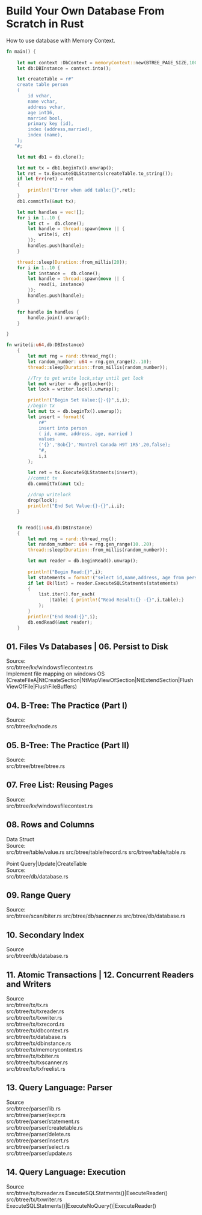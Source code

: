 # Build Your Own Database From Scratch in Rust

How to use database with Memory Context.
```rust
fn main() {
   
    let mut context :DbContext = memoryContext::new(BTREE_PAGE_SIZE,1000).into();
    let db:DBInstance = context.into();

    let createTable = r#"
    create table person
    ( 
        id vchar,
        name vchar,
        address vchar,
        age int16,
        married bool,
        primary key (id),
        index (address,married),
        index (name),
    );
   "#;

    let mut db1 = db.clone();

    let mut tx = db1.beginTx().unwrap();
    let ret = tx.ExecuteSQLStatments(createTable.to_string());
    if let Err(ret) = ret
    {
        println!("Error when add table:{}",ret);
    }
    db1.commitTx(&mut tx);

    let mut handles = vec![];
    for i in 1..10 {
        let ct =  db.clone();
        let handle = thread::spawn(move || {
            write(i, ct)
        });
        handles.push(handle);
    }

    thread::sleep(Duration::from_millis(20));
    for i in 1..10 {
        let instance =  db.clone();
        let handle = thread::spawn(move || {
            read(i, instance)
        });
        handles.push(handle);
    }

    for handle in handles {
        handle.join().unwrap();
    }

}

fn write(i:u64,db:DBInstance)
    {
        let mut rng = rand::thread_rng();
        let random_number: u64 = rng.gen_range(2..10);
        thread::sleep(Duration::from_millis(random_number));

        //Try to get write lock,stay until get lock
        let mut writer = db.getLocker();
        let lock = writer.lock().unwrap();

        println!("Begin Set Value:{}-{}",i,i);        
        //begin tx 
        let mut tx = db.beginTx().unwrap();
        let insert = format!(
            r#"
            insert into person
            ( id, name, address, age, married )
            values
            ('{}','Bob{}','Montrel Canada H9T 1R5',20,false);
            "#,
            i,i
        );

        let ret = tx.ExecuteSQLStatments(insert);
        //commit tx
        db.commitTx(&mut tx);
        
        //drop writelock
        drop(lock);
        println!("End Set Value:{}-{}",i,i);        
    }


    fn read(i:u64,db:DBInstance)
    {
        let mut rng = rand::thread_rng();
        let random_number: u64 = rng.gen_range(10..20);
        thread::sleep(Duration::from_millis(random_number));

        let mut reader = db.beginRead().unwrap();
        
        println!("Begin Read:{}",i);        
        let statements = format!("select id,name,address, age from person index by id = '{}';",i);
        if let Ok(list) = reader.ExecuteSQLStatments(statements)
        {
            list.iter().for_each(
                |table| { println!("Read Result:{} -{}",i,table);}
            );
        }
        println!("End Read:{}",i);        
        db.endRead(&mut reader);
    }


```



## 01. Files Vs Databases | 06. Persist to Disk

Source:    
   src/btree/kv/windowsfilecontext.rs     
Implement file mapping on windows OS
(CreateFileA|NtCreateSection|NtMapViewOfSection|NtExtendSection|FlushViewOfFile|FlushFileBuffers)

## 04. B-Tree: The Practice (Part I) 
Source:    
  src/btree/kv/node.rs

## 05. B-Tree: The Practice (Part II)
Source:    
  src/btree/btree/btree.rs

## 07. Free List: Reusing Pages
Source:    
  src/btree/kv/windowsfilecontext.rs  

## 08. Rows and Columns

Data Struct    
Source:    
  src/btree/table/value.rs
  src/btree/table/record.rs
  src/btree/table/table.rs   

Point Query|Update|CreateTable   
Source:    
  src/btree/db/database.rs

## 09. Range Query

Source:    
  src/btree/scan/biter.rs
  src/btree/db/sacnner.rs
  src/btree/db/database.rs

## 10. Secondary Index

Source     
  src/btree/db/database.rs

## 11. Atomic Transactions | 12. Concurrent Readers and Writers

Source    
  src/btree/tx/tx.rs    
  src/btree/tx/txreader.rs    
  src/btree/tx/txwriter.rs    
  src/btree/tx/txrecord.rs   
  src/btree/tx/dbcontext.rs   
  src/btree/tx/database.rs   
  src/btree/tx/dbinstance.rs   
  src/btree/tx/memorycontext.rs   
  src/btree/tx/txbiter.rs   
  src/btree/tx/txscanner.rs   
  src/btree/tx/txfreelist.rs   

## 13. Query Language: Parser

Source    
  src/btree/parser/lib.rs    
  src/btree/parser/expr.rs    
  src/btree/parser/statement.rs    
  src/btree/parser/createtable.rs   
  src/btree/parser/delete.rs    
  src/btree/parser/insert.rs    
  src/btree/parser/select.rs    
  src/btree/parser/update.rs   

## 14. Query Language: Execution

Source    
  src/btree/tx/txreader.rs  ExecuteSQLStatments()|ExecuteReader()    
  src/btree/tx/txwriter.rs  ExecuteSQLStatments()|ExecuteNoQuery()|ExecuteReader()    



